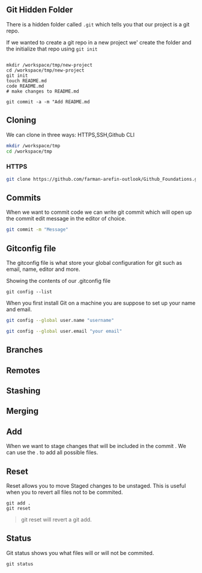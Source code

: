 ## Git Hidden Folder

There is a hidden folder called `.git` which tells you that our project is a git repo.

If we wanted to create a git repo in a new project we' create the folder and the initialize that repo using `git init`

```

mkdir /workspace/tmp/new-project
cd /workspace/tmp/new-project
git init
touch README.md
code README.md
# make changes to README.md

git commit -a -m "Add README.md

```

## Cloning

We can clone in three ways: HTTPS,SSH,Github CLI

```sh
mkdir /workspace/tmp
cd /workspace/tmp
```

### HTTPS

```sh
git clone https://github.com/farman-arefin-outlook/Github_Foundations.git
```

## Commits

When we want to commit code we can write git commit which will open up the commit edit message in the editor of choice.

```sh
git commit -m "Message"

```

## Gitconfig file

The gitconfig file is what store your global configuration for git such as email, name, editor and more.

Showing the contents of our .gitconfig file

```
git config --list

```

When you first install Git on a machine you are suppose to set up your name and email.

```sh
git config --global user.name "username"

git config --global user.email "your email"
```

## Branches

## Remotes

## Stashing

## Merging

## Add

When we want to stage changes that will be included in the commit . We can use the . to add all possible files.

## Reset

Reset allows you to move Staged changes to be unstaged. This is useful when you to revert all files not to be commited.

```
git add .
git reset

```

> git reset will revert a git add.

## Status

Git status shows you what files will or will not be commited.

```
git status

```
